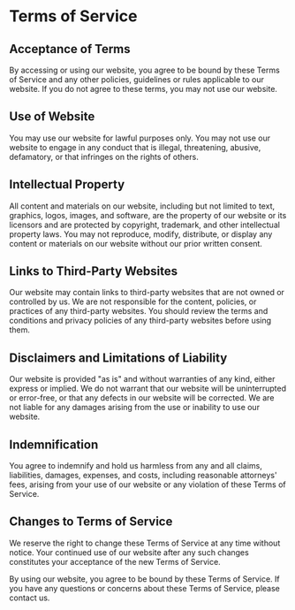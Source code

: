 # Terms of Service

## Acceptance of Terms

By accessing or using our website, you agree to be bound by these Terms of Service and any other policies, guidelines or rules applicable to our website. If you do not agree to these terms, you may not use our website.

## Use of Website

You may use our website for lawful purposes only. You may not use our website to engage in any conduct that is illegal, threatening, abusive, defamatory, or that infringes on the rights of others.

## Intellectual Property

All content and materials on our website, including but not limited to text, graphics, logos, images, and software, are the property of our website or its licensors and are protected by copyright, trademark, and other intellectual property laws. You may not reproduce, modify, distribute, or display any content or materials on our website without our prior written consent.

## Links to Third-Party Websites
Our website may contain links to third-party websites that are not owned or controlled by us. We are not responsible for the content, policies, or practices of any third-party websites. You should review the terms and conditions and privacy policies of any third-party websites before using them.

## Disclaimers and Limitations of Liability
Our website is provided "as is" and without warranties of any kind, either express or implied. We do not warrant that our website will be uninterrupted or error-free, or that any defects in our website will be corrected. We are not liable for any damages arising from the use or inability to use our website.

## Indemnification
You agree to indemnify and hold us harmless from any and all claims, liabilities, damages, expenses, and costs, including reasonable attorneys' fees, arising from your use of our website or any violation of these Terms of Service.

## Changes to Terms of Service
We reserve the right to change these Terms of Service at any time without notice. Your continued use of our website after any such changes constitutes your acceptance of the new Terms of Service.

By using our website, you agree to be bound by these Terms of Service. If you have any questions or concerns about these Terms of Service, please contact us.

